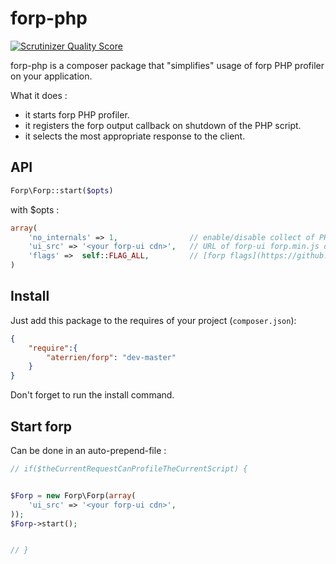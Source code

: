 forp-php
=============

[![Scrutinizer Quality Score](https://scrutinizer-ci.com/g/aterrien/forp-php/badges/quality-score.png?s=f9924d4202521d69622cd5cbea0cb543bebb112a)](https://scrutinizer-ci.com/g/aterrien/forp-php/)

forp-php is a composer package that "simplifies" usage of forp PHP profiler on your application.

What it does :
* it starts forp PHP profiler.
* it registers the forp output callback on shutdown of the PHP script.
* it selects the most appropriate response to the client.


API
-------

``` php
Forp\Forp::start($opts)
```

with $opts :
``` php
array(
    'no_internals' => 1,                // enable/disable collect of PHP internals
    'ui_src' => '<your forp-ui cdn>',   // URL of forp-ui forp.min.js on your CDN
    'flags' =>  self::FLAG_ALL,         // [forp flags](https://github.com/aterrien/forp-PHP-profiler/#forp_start-flags)
)
```

Install
-------

Just add this package to the requires of your project (`composer.json`):

``` json
{
    "require":{
        "aterrien/forp": "dev-master"
    }
}
```

Don't forget to run the install command.

Start forp
-------

Can be done in an auto-prepend-file :

``` php
// if($theCurrentRequestCanProfileTheCurrentScript) {


$Forp = new Forp\Forp(array(
    'ui_src' => '<your forp-ui cdn>',
));
$Forp->start();


// }
```